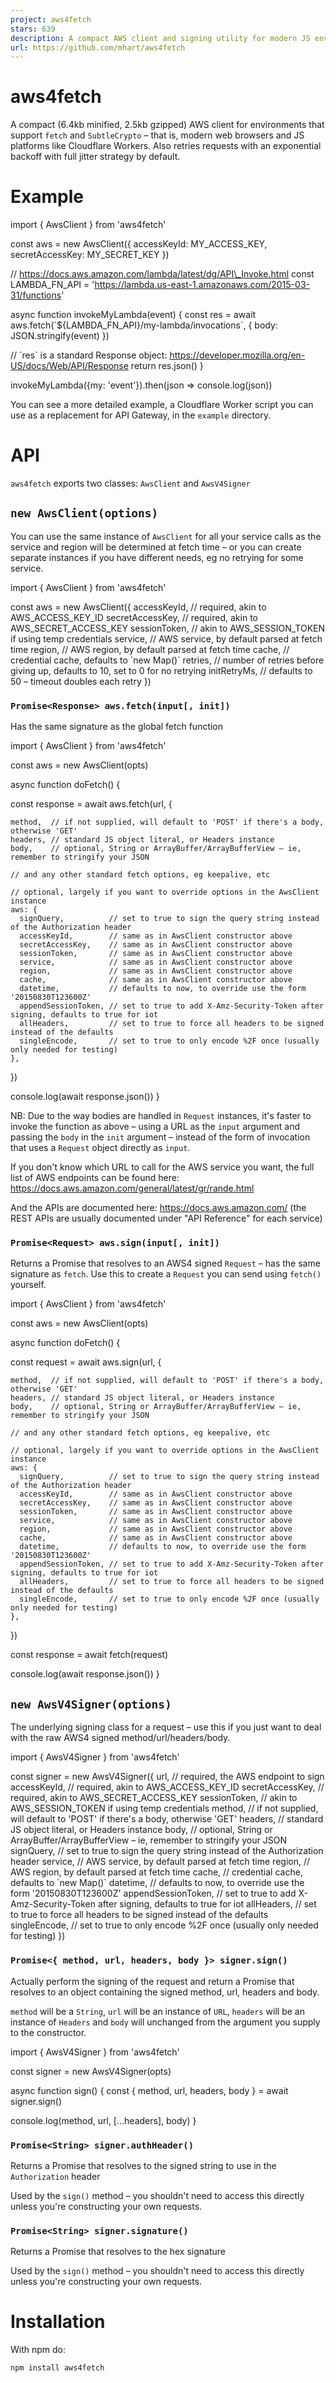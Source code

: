 ```yaml
---
project: aws4fetch
stars: 639
description: A compact AWS client and signing utility for modern JS environments
url: https://github.com/mhart/aws4fetch
---
```


aws4fetch
=========

A compact (6.4kb minified, 2.5kb gzipped) AWS client for environments that support `fetch` and `SubtleCrypto` – that is, modern web browsers and JS platforms like Cloudflare Workers. Also retries requests with an exponential backoff with full jitter strategy by default.

Example
=======

import { AwsClient } from 'aws4fetch'

const aws \= new AwsClient({ accessKeyId: MY\_ACCESS\_KEY, secretAccessKey: MY\_SECRET\_KEY })

// https://docs.aws.amazon.com/lambda/latest/dg/API\_Invoke.html
const LAMBDA\_FN\_API \= 'https://lambda.us-east-1.amazonaws.com/2015-03-31/functions'

async function invokeMyLambda(event) {
  const res \= await aws.fetch(\`${LAMBDA\_FN\_API}/my-lambda/invocations\`, { body: JSON.stringify(event) })

  // \`res\` is a standard Response object: https://developer.mozilla.org/en-US/docs/Web/API/Response
  return res.json()
}

invokeMyLambda({my: 'event'}).then(json \=> console.log(json))

You can see a more detailed example, a Cloudflare Worker script you can use as a replacement for API Gateway, in the `example` directory.

API
===

`aws4fetch` exports two classes: `AwsClient` and `AwsV4Signer`

`new AwsClient(options)`
------------------------

You can use the same instance of `AwsClient` for all your service calls as the service and region will be determined at fetch time – or you can create separate instances if you have different needs, eg no retrying for some service.

import { AwsClient } from 'aws4fetch'

const aws \= new AwsClient({
  accessKeyId,     // required, akin to AWS\_ACCESS\_KEY\_ID
  secretAccessKey, // required, akin to AWS\_SECRET\_ACCESS\_KEY
  sessionToken,    // akin to AWS\_SESSION\_TOKEN if using temp credentials
  service,         // AWS service, by default parsed at fetch time
  region,          // AWS region, by default parsed at fetch time
  cache,           // credential cache, defaults to \`new Map()\`
  retries,         // number of retries before giving up, defaults to 10, set to 0 for no retrying
  initRetryMs,     // defaults to 50 – timeout doubles each retry
})

### `Promise<Response> aws.fetch(input[, init])`

Has the same signature as the global fetch function

import { AwsClient } from 'aws4fetch'

const aws \= new AwsClient(opts)

async function doFetch() {

  const response \= await aws.fetch(url, {

    method,  // if not supplied, will default to 'POST' if there's a body, otherwise 'GET'
    headers, // standard JS object literal, or Headers instance
    body,    // optional, String or ArrayBuffer/ArrayBufferView – ie, remember to stringify your JSON

    // and any other standard fetch options, eg keepalive, etc

    // optional, largely if you want to override options in the AwsClient instance
    aws: {
      signQuery,          // set to true to sign the query string instead of the Authorization header
      accessKeyId,        // same as in AwsClient constructor above
      secretAccessKey,    // same as in AwsClient constructor above
      sessionToken,       // same as in AwsClient constructor above
      service,            // same as in AwsClient constructor above
      region,             // same as in AwsClient constructor above
      cache,              // same as in AwsClient constructor above
      datetime,           // defaults to now, to override use the form '20150830T123600Z'
      appendSessionToken, // set to true to add X-Amz-Security-Token after signing, defaults to true for iot
      allHeaders,         // set to true to force all headers to be signed instead of the defaults
      singleEncode,       // set to true to only encode %2F once (usually only needed for testing)
    },
  })

  console.log(await response.json())
}

NB: Due to the way bodies are handled in `Request` instances, it's faster to invoke the function as above – using a URL as the `input` argument and passing the `body` in the `init` argument – instead of the form of invocation that uses a `Request` object directly as `input`.

If you don't know which URL to call for the AWS service you want, the full list of AWS endpoints can be found here: https://docs.aws.amazon.com/general/latest/gr/rande.html

And the APIs are documented here: https://docs.aws.amazon.com/ (the REST APIs are usually documented under "API Reference" for each service)

### `Promise<Request> aws.sign(input[, init])`

Returns a Promise that resolves to an AWS4 signed `Request` – has the same signature as `fetch`. Use this to create a `Request` you can send using `fetch()` yourself.

import { AwsClient } from 'aws4fetch'

const aws \= new AwsClient(opts)

async function doFetch() {

  const request \= await aws.sign(url, {

    method,  // if not supplied, will default to 'POST' if there's a body, otherwise 'GET'
    headers, // standard JS object literal, or Headers instance
    body,    // optional, String or ArrayBuffer/ArrayBufferView – ie, remember to stringify your JSON

    // and any other standard fetch options, eg keepalive, etc

    // optional, largely if you want to override options in the AwsClient instance
    aws: {
      signQuery,          // set to true to sign the query string instead of the Authorization header
      accessKeyId,        // same as in AwsClient constructor above
      secretAccessKey,    // same as in AwsClient constructor above
      sessionToken,       // same as in AwsClient constructor above
      service,            // same as in AwsClient constructor above
      region,             // same as in AwsClient constructor above
      cache,              // same as in AwsClient constructor above
      datetime,           // defaults to now, to override use the form '20150830T123600Z'
      appendSessionToken, // set to true to add X-Amz-Security-Token after signing, defaults to true for iot
      allHeaders,         // set to true to force all headers to be signed instead of the defaults
      singleEncode,       // set to true to only encode %2F once (usually only needed for testing)
    },
  })

  const response \= await fetch(request)

  console.log(await response.json())
}

`new AwsV4Signer(options)`
--------------------------

The underlying signing class for a request – use this if you just want to deal with the raw AWS4 signed method/url/headers/body.

import { AwsV4Signer } from 'aws4fetch'

const signer \= new AwsV4Signer({
  url,                // required, the AWS endpoint to sign
  accessKeyId,        // required, akin to AWS\_ACCESS\_KEY\_ID
  secretAccessKey,    // required, akin to AWS\_SECRET\_ACCESS\_KEY
  sessionToken,       // akin to AWS\_SESSION\_TOKEN if using temp credentials
  method,             // if not supplied, will default to 'POST' if there's a body, otherwise 'GET'
  headers,            // standard JS object literal, or Headers instance
  body,               // optional, String or ArrayBuffer/ArrayBufferView – ie, remember to stringify your JSON
  signQuery,          // set to true to sign the query string instead of the Authorization header
  service,            // AWS service, by default parsed at fetch time
  region,             // AWS region, by default parsed at fetch time
  cache,              // credential cache, defaults to \`new Map()\`
  datetime,           // defaults to now, to override use the form '20150830T123600Z'
  appendSessionToken, // set to true to add X-Amz-Security-Token after signing, defaults to true for iot
  allHeaders,         // set to true to force all headers to be signed instead of the defaults
  singleEncode,       // set to true to only encode %2F once (usually only needed for testing)
})

### `Promise<{ method, url, headers, body }> signer.sign()`

Actually perform the signing of the request and return a Promise that resolves to an object containing the signed method, url, headers and body.

`method` will be a `String`, `url` will be an instance of `URL`, `headers` will be an instance of `Headers` and `body` will unchanged from the argument you supply to the constructor.

import { AwsV4Signer } from 'aws4fetch'

const signer \= new AwsV4Signer(opts)

async function sign() {
  const { method, url, headers, body } \= await signer.sign()

  console.log(method, url, \[...headers\], body)
}

### `Promise<String> signer.authHeader()`

Returns a Promise that resolves to the signed string to use in the `Authorization` header

Used by the `sign()` method – you shouldn't need to access this directly unless you're constructing your own requests.

### `Promise<String> signer.signature()`

Returns a Promise that resolves to the hex signature

Used by the `sign()` method – you shouldn't need to access this directly unless you're constructing your own requests.

Installation
============

With npm do:

```
npm install aws4fetch
```
